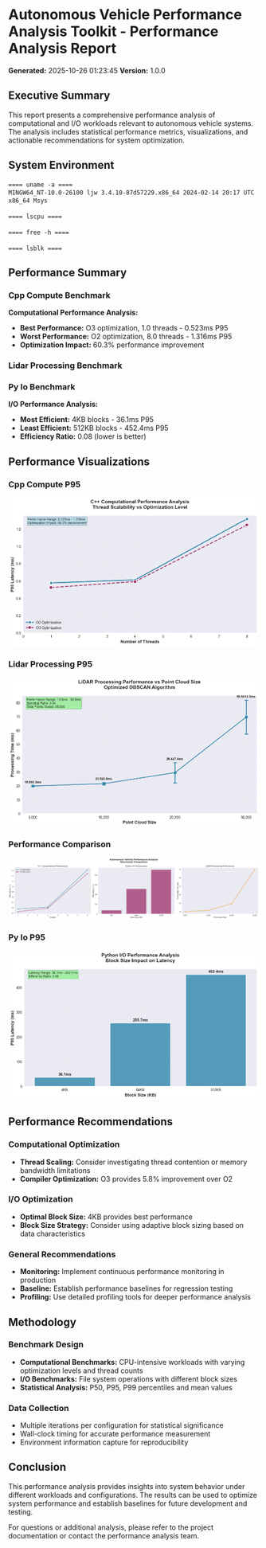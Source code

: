 # Autonomous Vehicle Performance Analysis Toolkit - Performance Analysis Report

**Generated:** 2025-10-26 01:23:45
**Version:** 1.0.0

## Executive Summary

This report presents a comprehensive performance analysis of computational and I/O workloads 
relevant to autonomous vehicle systems. The analysis includes statistical performance metrics, 
visualizations, and actionable recommendations for system optimization.

## System Environment

```
==== uname -a ====
MINGW64_NT-10.0-26100 ljw 3.4.10-87d57229.x86_64 2024-02-14 20:17 UTC x86_64 Msys

==== lscpu ====

==== free -h ====

==== lsblk ====

```

## Performance Summary

### Cpp Compute Benchmark

**Computational Performance Analysis:**

- **Best Performance:** O3 optimization, 1.0 threads - 0.523ms P95
- **Worst Performance:** O2 optimization, 8.0 threads - 1.316ms P95
- **Optimization Impact:** 60.3% performance improvement

### Lidar Processing Benchmark

### Py Io Benchmark

**I/O Performance Analysis:**

- **Most Efficient:** 4KB blocks - 36.1ms P95
- **Least Efficient:** 512KB blocks - 452.4ms P95
- **Efficiency Ratio:** 0.08 (lower is better)

## Performance Visualizations

### Cpp Compute P95

![Cpp Compute P95](figs/cpp_compute_p95.png)

### Lidar Processing P95

![Lidar Processing P95](figs/lidar_processing_p95.png)

### Performance Comparison

![Performance Comparison](figs/performance_comparison.png)

### Py Io P95

![Py Io P95](figs/py_io_p95.png)

## Performance Recommendations

### Computational Optimization

- **Thread Scaling:** Consider investigating thread contention or memory bandwidth limitations
- **Compiler Optimization:** O3 provides 5.8% improvement over O2
### I/O Optimization

- **Optimal Block Size:** 4KB provides best performance
- **Block Size Strategy:** Consider using adaptive block sizing based on data characteristics

### General Recommendations

- **Monitoring:** Implement continuous performance monitoring in production
- **Baseline:** Establish performance baselines for regression testing
- **Profiling:** Use detailed profiling tools for deeper performance analysis
## Methodology

### Benchmark Design
- **Computational Benchmarks:** CPU-intensive workloads with varying optimization levels and thread counts
- **I/O Benchmarks:** File system operations with different block sizes
- **Statistical Analysis:** P50, P95, P99 percentiles and mean values

### Data Collection
- Multiple iterations per configuration for statistical significance
- Wall-clock timing for accurate performance measurement
- Environment information capture for reproducibility

## Conclusion

This performance analysis provides insights into system behavior under different workloads 
and configurations. The results can be used to optimize system performance and establish 
baselines for future development and testing.

For questions or additional analysis, please refer to the project documentation or 
contact the performance analysis team.